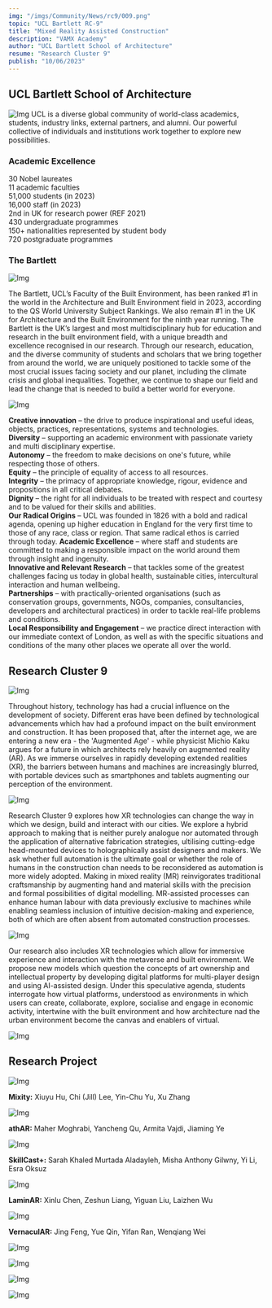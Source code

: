 ```yaml
---
img: "/imgs/Community/News/rc9/009.png"
topic: "UCL Bartlett RC-9"
title: "Mixed Reality Assisted Construction"
description: "VAMX Academy"
author: "UCL Bartlett School of Architecture"
resume: "Research Cluster 9"
publish: "10/06/2023"
---
```


<h2>UCL Bartlett School of Architecture</h2>

![Img](/imgs/Community/News/rc9/ucl.png) 
UCL is a diverse global community of world-class academics, students, industry links, external partners, and alumni. Our powerful collective of individuals and institutions work together to explore new possibilities. 

<h3>Academic Excellence</h3>

30 Nobel laureates  
11 academic faculties  
51,000 students (in 2023)  
16,000 staff (in 2023)  
2nd in UK for research power (REF 2021)  
430 undergraduate programmes  
150+ nationalities represented by student body  
720 postgraduate programmes  

<h3>The Bartlett</h3>

![Img](/imgs/Community/News/rc9/bartlett2.png) 

The Bartlett, UCL’s Faculty of the Built Environment, has been ranked #1 in the world in the Architecture and Built Environment field in 2023, according to the QS World University Subject Rankings. We also remain #1 in the UK for Architecture and the Built Environment for the ninth year running. The Bartlett is the UK’s largest and most multidisciplinary hub for education and research in the built environment field, with a unique breadth and excellence recognised in our research. Through our research, education, and the diverse community of students and scholars that we bring together from around the world, we are uniquely positioned to tackle some of the most crucial issues facing society and our planet, including the climate crisis and global inequalities. Together, we continue to shape our field and lead the change that is needed to build a better world for everyone. 

![Img](/imgs/Community/News/rc9/bartlett.png) 

**Creative innovation** – the drive to produce inspirational and useful ideas, objects, practices, representations, systems and technologies.  
**Diversity** – supporting an academic environment with passionate variety and multi disciplinary expertise.   
**Autonomy** – the freedom to make decisions on one's future, while respecting those of others.  
**Equity** – the principle of equality of access to all resources.  
**Integrity** – the primacy of appropriate knowledge, rigour, evidence and propositions in all critical debates.  
**Dignity** – the right for all individuals to be treated with respect and courtesy and to be valued for their skills and abilities.   
**Our Radical Origins** – UCL was founded in 1826 with a bold and radical agenda, opening up higher education in England for the very first time to those of any race, class or region. That same radical ethos is carried through today. 
**Academic Excellence** – where staff and students are committed to making a responsible impact on the world around them through insight and ingenuity.    
**Innovative and Relevant Research** – that tackles some of the greatest challenges facing us today in global health, sustainable cities, intercultural interaction and human wellbeing.  
**Partnerships** – with practically-oriented organisations (such as conservation groups, governments, NGOs, companies, consultancies, developers and architectural practices) in order to tackle real-life problems and conditions.  
**Local Responsibility and Engagement** – we practice direct interaction with our immediate context of London, as well as with the specific situations and conditions of the many other places we operate all over the world.  

<h2>Research Cluster 9</h2>

![Img](/imgs/Community/News/rc9/ad1.png) 

Throughout history, technology has had a crucial influence on the development of society. Different eras have been defined by technological advancements which hav had a profound impact on the built environment and construction. It has been proposed that, after the internet age, we are entering a new era - the 'Augmented Age' - while physicist Michio Kaku argues for a future in which architects rely heavily on augmented reality (AR). As we immerse ourselves in rapidly developing extended realities (XR), the barriers between humans and machines are increasingly blurred, with portable devices such as smartphones and tablets augmenting our perception of the environment. 

![Img](/imgs/Community/News/rc9/ad2.png) 

Research Cluster 9 explores how XR technologies can change the way in which we design, build and interact with our cities. We explore a hybrid approach to making that is neither purely analogue nor automated through the application of alternative fabrication strategies, ultilising cutting-edge head-mounted devices to holographically assist designers and makers. We ask whether full automation is the ultimate goal or whether the role of humans in the construction chan needs to be reconsidered as automation is more widely adopted. Making in mixed reality (MR) reinvigorates traditional craftsmanship by augmenting hand and material skills with the precision and formal possibilities of digital modelling. MR-assisted processes can enhance human labour with data previously exclusive to machines while enabling seamless inclusion of intuitive decision-making and experience, both of which are often absent from automated construction processes.

![Img](/imgs/Community/News/rc9/ad1.png) 

Our research also includes XR technologies which allow for immersive experience and interaction with the metaverse and built environment. We propose new models which question the concepts of art ownership and intellectual property by developing digital platforms for multi-player design and using AI-assisted design. Under this speculative agenda, students interrogate how virtual platforms, understood as environments in which users can create, collaborate, explore, socialise and engage in economic activity, intertwine with the built environment and how architecture nad the urban environment become the canvas and enablers of virtual.
  
![Img](/imgs/Community/News/rc9/ad3.png) 

<h2>Research Project</h2> 

![Img](/imgs/Community/News/rc9/001.png) 

**Mixity:** Xiuyu Hu, Chi (Jill) Lee, Yin-Chu Yu, Xu Zhang

![Img](/imgs/Community/News/rc9/002.png) 

**athAR:** Maher Moghrabi, Yancheng Qu, Armita Vajdi, Jiaming Ye 

![Img](/imgs/Community/News/rc9/003.png) 

**SkillCast+:** Sarah Khaled Murtada Aladayleh, Misha Anthony Gilwny, Yi Li, Esra Oksuz 

![Img](/imgs/Community/News/rc9/004.png) 

**LaminAR:** Xinlu Chen, Zeshun Liang, Yiguan Liu, Laizhen Wu 

![Img](/imgs/Community/News/rc9/005.png) 

**VernaculAR:** Jing Feng, Yue Qin, Yifan Ran, Wenqiang Wei 

![Img](/imgs/Community/News/rc9/006.png) 

![Img](/imgs/Community/News/rc9/007.png) 

![Img](/imgs/Community/News/rc9/008.png) 

![Img](/imgs/Community/News/rc9/010.png) 
